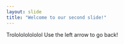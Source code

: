 ```yaml
---
layout: slide
title: "Welcome to our second slide!"
---
```

Trololololololol
Use the left arrow to go back!
